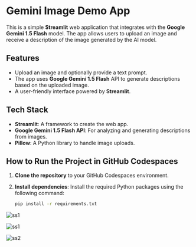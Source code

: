 # Gemini Image Demo App

This is a simple **Streamlit** web application that integrates with the **Google Gemini 1.5 Flash** model. The app allows users to upload an image and receive a description of the image generated by the AI model.

## Features

- Upload an image and optionally provide a text prompt.
- The app uses **Google Gemini 1.5 Flash** API to generate descriptions based on the uploaded image.
- A user-friendly interface powered by **Streamlit**.

## Tech Stack

- **Streamlit**: A framework to create the web app.
- **Google Gemini 1.5 Flash API**: For analyzing and generating descriptions from images.
- **Pillow**: A Python library to handle image uploads.

## How to Run the Project in GitHub Codespaces

1. **Clone the repository** to your GitHub Codespaces environment.

2. **Install dependencies**:
   Install the required Python packages using the following command:

   ```bash
   pip install -r requirements.txt


![ss1](./images/ss1.png)

![ss1](./images/ss1.png)

![ss2](./images/ss2.png)

